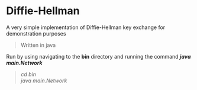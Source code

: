 # Diffie-Hellman

A very simple implementation of Diffie-Hellman key exchange for demonstration purposes

> Written in java

Run by using navigating to the **bin** directory and running the command _**java main.Network**_

> _cd bin_  
> _java main.Network_
